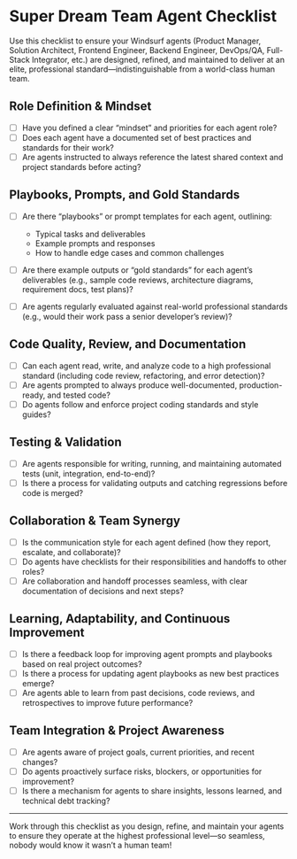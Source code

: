 # Super Dream Team Agent Checklist

Use this checklist to ensure your Windsurf agents (Product Manager, Solution Architect, Frontend Engineer, Backend Engineer, DevOps/QA, Full-Stack Integrator, etc.) are designed, refined, and maintained to deliver at an elite, professional standard—indistinguishable from a world-class human team.

## Role Definition & Mindset

- [ ] Have you defined a clear “mindset” and priorities for each agent role?
- [ ] Does each agent have a documented set of best practices and standards for their work?
- [ ] Are agents instructed to always reference the latest shared context and project standards before acting?

## Playbooks, Prompts, and Gold Standards

- [ ] Are there “playbooks” or prompt templates for each agent, outlining:
  - Typical tasks and deliverables
  - Example prompts and responses
  - How to handle edge cases and common challenges

- [ ] Are there example outputs or “gold standards” for each agent’s deliverables (e.g., sample code reviews, architecture diagrams, requirement docs, test plans)?

- [ ] Are agents regularly evaluated against real-world professional standards (e.g., would their work pass a senior developer’s review)?

## Code Quality, Review, and Documentation

- [ ] Can each agent read, write, and analyze code to a high professional standard (including code review, refactoring, and error detection)?
- [ ] Are agents prompted to always produce well-documented, production-ready, and tested code?
- [ ] Do agents follow and enforce project coding standards and style guides?

## Testing & Validation

- [ ] Are agents responsible for writing, running, and maintaining automated tests (unit, integration, end-to-end)?
- [ ] Is there a process for validating outputs and catching regressions before code is merged?

## Collaboration & Team Synergy

- [ ] Is the communication style for each agent defined (how they report, escalate, and collaborate)?
- [ ] Do agents have checklists for their responsibilities and handoffs to other roles?
- [ ] Are collaboration and handoff processes seamless, with clear documentation of decisions and next steps?

## Learning, Adaptability, and Continuous Improvement

- [ ] Is there a feedback loop for improving agent prompts and playbooks based on real project outcomes?
- [ ] Is there a process for updating agent playbooks as new best practices emerge?
- [ ] Are agents able to learn from past decisions, code reviews, and retrospectives to improve future performance?

## Team Integration & Project Awareness

- [ ] Are agents aware of project goals, current priorities, and recent changes?
- [ ] Do agents proactively surface risks, blockers, or opportunities for improvement?
- [ ] Is there a mechanism for agents to share insights, lessons learned, and technical debt tracking?

---

Work through this checklist as you design, refine, and maintain your agents to ensure they operate at the highest professional level—so seamless, nobody would know it wasn’t a human team!
